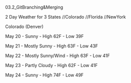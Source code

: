 03.2_GitBranching&Merging

2 Day Weather for 3 States
//Colorado
//Florida
//NewYork

Colorado (Denver)

May 20 - Sunny - High 62F - Low 39F

May 21 - Mostly Sunny - High 63F - Low 43F

May 22 - Mostly Sunny/Wind - High 63F - Low 41F

May 23 - Partly Cloudy - High 62F - Low 41F

May 24 - Sunny - High 74F - Low 49F
